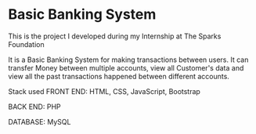 # Basic Banking System
This is the project I developed during my Internship at The Sparks Foundation

It is a Basic Banking System for making transactions between users. It can transfer Money between multiple accounts, view all Customer's data and view all the past transactions happened between different accounts.

Stack used
FRONT END: HTML, CSS, JavaScript, Bootstrap

BACK END: PHP

DATABASE: MySQL
